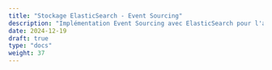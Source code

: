 ```yaml
---
title: "Stockage ElasticSearch - Event Sourcing"
description: "Implémentation Event Sourcing avec ElasticSearch pour l'audit trail et la traçabilité"
date: 2024-12-19
draft: true
type: "docs"
weight: 37
---
```

